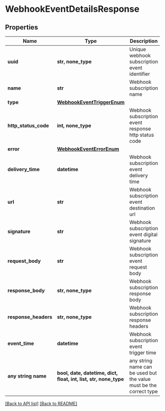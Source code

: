 # WebhookEventDetailsResponse


## Properties
Name | Type | Description | Notes
------------ | ------------- | ------------- | -------------
**uuid** | **str, none_type** | Unique webhook subscription event identifier | [optional] 
**name** | **str** | Webhook subscription name | [optional] 
**type** | [**WebhookEventTriggerEnum**](WebhookEventTriggerEnum.md) |  | [optional] 
**http_status_code** | **int, none_type** | Webhook subscription event response http status code | [optional] 
**error** | [**WebhookEventErrorEnum**](WebhookEventErrorEnum.md) |  | [optional] 
**delivery_time** | **datetime** | Webhook subscription event delivery time | [optional] 
**url** | **str** | Webhook subscription event destination url | [optional] 
**signature** | **str** | Webhook subscription event digital signature | [optional] 
**request_body** | **str** | Webhook subscription event request body | [optional] 
**response_body** | **str, none_type** | Webhook subscription response body | [optional] 
**response_headers** | **str, none_type** | Webhook subscription response headers | [optional] 
**event_time** | **datetime** | Webhook subscription event trigger time | [optional] 
**any string name** | **bool, date, datetime, dict, float, int, list, str, none_type** | any string name can be used but the value must be the correct type | [optional]

[[Back to API list]](../README.md#documentation-for-api-endpoints) [[Back to README]](../README.md)


